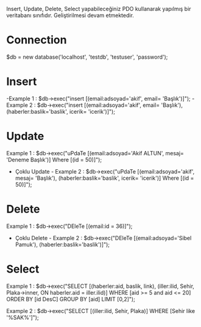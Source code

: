 Insert, Update, Delete, Select yapabileceğiniz PDO kullanarak yapılmış bir veritabanı sınıfıdır. Geliştirilmesi devam
etmektedir.

# Connection #
$db = new database('localhost', 'testdb', 'testuser', 'password');

# Insert #
-Example 1 : $db->exec("insert [(email:adsoyad='akif', email= 'Başlık')]");
-Example 2 : $db->exec("insert [(email:adsoyad='akif', email= 'Başlık'), (haberler:baslik='baslik', icerik= 'icerik')]");

# Update #
Example 1 : $db->exec("uPdaTe [(email:adsoyad='Akif ALTUN', mesaj= 'Deneme Başlık')]
			                  Where [(id = 50)]");
- Çoklu Update - 
Example 2 : $db->exec("uPdaTe [(email:adsoyad='akif', mesaj= 'Başlık'), (haberler:baslik='baslik', icerik= 'icerik')]
			                  Where [(id = 50)]");
			
# Delete #
Example 1 : $db->exec("DEleTe [(email:id = 36)]");
- Çoklu Delete - 
Example 2 : $db->exec("DEleTe [(email:adsoyad='Sibel Pamuk'), (haberler:baslik='baslik')]");

# Select #
Example 1 : $db->exec("SELECT 	[(haberler:aid, baslik, link), (iller:ilid, Sehir, Plaka->inner, ON haberler.aid = iller.ilid)] 
		                     WHERE 	[aid >= 5 and aid <= 20] 
		                   ORDER BY [id DesC] 
		                  GROUP BY	[aid] 
		                     LIMIT 	[0,2]");
		                     
Example 2 : $db->exec("SELECT 	[(iller:ilid, Sehir, Plaka)] 
		                    WHERE 	[Sehir like '%SAK%']");		                     
